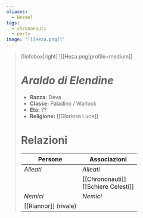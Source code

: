 ```yaml
---
aliases:
  - Hezael
tags:
  - chrononauti
  - party
image: "![[Heza.png]]"
---
```

>[!infobox|right]
> ![[Heza.png|profile+medium]]
> # ***Araldo di Elendine***
> - **Razza:** Deva
> - **Classe:** Paladino / Warlock
> - **Età:** ??
> - **Religione:** [[Gloriosa Luce]]
> # Relazioni
> | Persone | Associazioni |
> | ---- | ---- |
> | *Alleati* | *Alleati* |
> | <br> | [[Chrononauti]]<br>[[Schiere Celesti]]<br> |
>| *Nemici* | *Nemici* |
>| [[Riannor]] (rivale)<br> | <br> |
